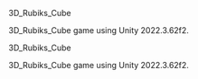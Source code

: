 3D_Rubiks_Cube                                   
                                                 
3D_Rubiks_Cube game using Unity 2022.3.62f2.
                                                 
3D_Rubiks_Cube                                   
                                                 
3D_Rubiks_Cube game using Unity 2022.3.62f2.
                                                 

